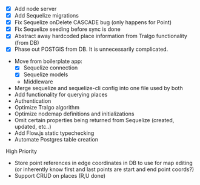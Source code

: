 * [X] Add node server
* [X] Add Sequelize migrations
* [X] Fix Sequelize onDelete CASCADE bug (only happens for Point)
* [X] Fix Sequelize seeding before sync is done
* [X] Abstract away hardcoded place information from Tralgo functionality (from DB)
* [X] Phase out POSTGIS from DB. It is unnecessarily complicated.
* Move from boilerplate app:
    * [X] Sequelize connection
    * [X] Sequelize models
    * Middleware
* Merge sequelize and sequelize-cli config into one file used by both
* Add functionality for querying places
* Authentication
* Optimize Tralgo algorithm
* Optimize nodemap definitions and initializations
* Omit certain properties being returned from Sequelize (created, updated, etc..)
* Add Flow.js static typechecking
* Automate Postgres table creation

High Priority
* Store point references in edge coordinates in DB to use for map editing (or inherently know first and last points are start and end point coords?)
* Support CRUD on places (R,U done)